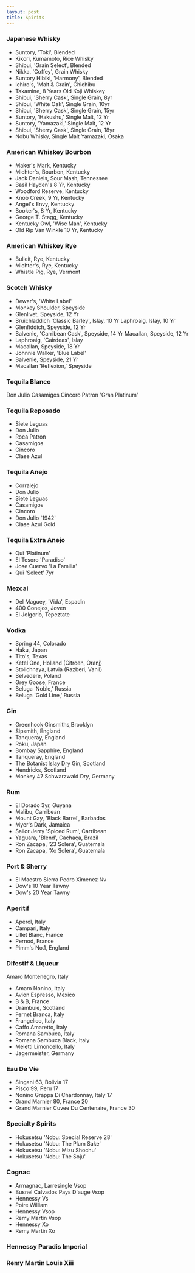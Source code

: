 ```yaml
---
layout: post
title: Spirits
---
```



### Japanese Whisky

- Suntory, 'Toki', Blended
- Kikori, Kumamoto, Rice Whisky
- Shibui, 'Grain Select', Blended
- Nikka, 'Coffey', Grain Whisky
- Suntory Hibiki, 'Harmony', Blended 
- Ichiro's, 'Malt & Grain', Chichibu 
- Takamine, 8 Years Old Koji Whiskey 
- Shibui, 'Sherry Cask', Single Grain, 8yr 
- Shibui, 'White Oak', Single Grain, 10yr 
- Shibui, 'Sherry Cask', Single Grain, 15yr 
- Suntory, 'Hakushu,' Single Malt, 12 Yr 
- Suntory, 'Yamazaki,' Single Malt, 12 Yr 
- Shibui, 'Sherry Cask', Single Grain, 18yr
- Nobu Whisky, Single Malt Yamazaki, Osaka

### American Whiskey Bourbon

- Maker's Mark, Kentucky
- Michter's, Bourbon, Kentucky
- Jack Daniels, Sour Mash, Tennessee 
- Basil Hayden's 8 Yr, Kentucky
- Woodford Reserve, Kentucky
- Knob Creek, 9 Yr, Kentucky
- Angel's Envy, Kentucky
- Booker's, 8 Yr, Kentucky
- George T. Stagg, Kentucky 
- Kentucky Owl, 'Wise Man', Kentucky 
- Old Rip Van Winkle 10 Yr, Kentucky

### American Whiskey Rye
 
- Bulleit, Rye, Kentucky 
- Michter's, Rye, Kentucky 
- Whistle Pig, Rye, Vermont

### Scotch Whisky

- Dewar's, 'White Label'
- Monkey Shoulder, Speyside
- Glenlivet, Speyside, 12 Yr
- Bruichladdich 'Classic Barley', Islay, 10 Yr Laphroaig, Islay, 10 Yr
- Glenfiddich, Speyside, 12 Yr
- Balvenie, 'Carribean Cask', Speyside, 14 Yr Macallan, Speyside, 12 Yr
- Laphroaig, 'Cairdeas', Islay
- Macallan, Speyside, 18 Yr
- Johnnie Walker, 'Blue Label'
- Balvenie, Speyside, 21 Yr
- Macallan 'Reflexion,' Speyside

### Tequila Blanco

Don Julio 
Casamigos
Cincoro
Patron 'Gran Platinum'

### Tequila Reposado

- Siete Leguas 
- Don Julio 
- Roca Patron 
- Casamigos 
- Cincoro 
- Clase Azul

### Tequila Anejo

- Corralejo 
- Don Julio 
- Siete Leguas 
- Casamigos 
- Cincoro
- Don Julio '1942' 
- Clase Azul Gold

### Tequila Extra Anejo

- Qui 'Platinum'
- El Tesoro 'Paradiso' 
- Jose Cuervo 'La Familia' 
- Qui 'Select' 7yr

### Mezcal 
- Del Maguey, 'Vida', Espadin 
- 400 Conejos, Joven
- El Jolgorio, Tepeztate

### Vodka
- Spring 44, Colorado
- Haku, Japan
- Tito's, Texas
- Ketel One, Holland (Citroen, Oranj) 
- Stolichnaya, Latvia (Razberi, Vanil) 
- Belvedere, Poland
- Grey Goose, France 
- Beluga 'Noble,' Russia 
- Beluga 'Gold Line,' Russia

### Gin
- Greenhook Ginsmiths,Brooklyn 
- Sipsmith, England
- Tanqueray, England
- Roku, Japan
- Bombay Sapphire, England
- Tanqueray, England
- The Botanist Islay Dry Gin, Scotland 
- Hendricks, Scotland
- Monkey 47 Schwarzwald Dry, Germany

### Rum
- El Dorado 3yr, Guyana
- Malibu, Carribean
- Mount Gay, 'Black Barrel', Barbados 
- Myer's Dark, Jamaica
- Sailor Jerry 'Spiced Rum', Carribean 
- Yaguara, 'Blend', Cachaça, Brazil 
- Ron Zacapa, '23 Solera', Guatemala 
- Ron Zacapa, 'Xo Solera', Guatemala

### Port & Sherry
- El Maestro Sierra Pedro Ximenez Nv 
- Dow's 10 Year Tawny
- Dow's 20 Year Tawny

### Aperitif
- Aperol, Italy
- Campari, Italy
- Lillet Blanc, France 
- Pernod, France 
- Pimm's No.1, England

### Difestif & Liqueur
Amaro Montenegro, Italy 
- Amaro Nonino, Italy 
- Avion Espresso, Mexico 
- B & B, France
- Drambuie, Scotland
- Fernet Branca, Italy 
- Frangelico, Italy
- Caffo Amaretto, Italy
- Romana Sambuca, Italy 
- Romana Sambuca Black, Italy 
- Meletti Limoncello, Italy 
- Jagermeister, Germany

### Eau De Vie

- Singani 63, Bolivia 17 
- Pisco 99, Peru 17 
- Nonino Grappa Di Chardonnay, Italy 17 
- Grand Marnier 80, France 20 
- Grand Marnier Cuvee Du Centenaire, France 30

### Specialty Spirits

- Hokusetsu 'Nobu: Special Reserve 28' 
- Hokusetsu 'Nobu: The Plum Sake' 
- Hokusetsu 'Nobu: Mizu Shochu' 
- Hokusetsu 'Nobu: The Soju'

### Cognac
- Armagnac, Larresingle Vsop 
- Busnel Calvados Pays D'auge Vsop 
- Hennessy Vs
- Poire William
- Hennessy Vsop
- Remy Martin Vsop
- Hennessy Xo
- Remy Martin Xo

### Hennessy Paradis Imperial

### Remy Martin Louis Xiii